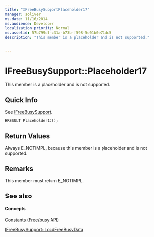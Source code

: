 ```yaml
---
title: "IFreeBusySupportPlaceholder17"
manager: soliver
ms.date: 11/16/2014
ms.audience: Developer
localization_priority: Normal
ms.assetid: 57b799df-c31a-b73b-f598-5d01b0e74dc5
description: "This member is a placeholder and is not supported."
 
 
---
```


# IFreeBusySupport::Placeholder17

This member is a placeholder and is not supported.
  
## Quick Info

See [IFreeBusySupport](ifreebusysupport.md).
  
```
HRESULT Placeholder17();
```

## Return Values

Always E_NOTIMPL, because this member is a placeholder and is not supported.
  
## Remarks

This member must return E_NOTIMPL.
  
## See also

#### Concepts

[Constants (Free/busy API)](constants-free-busy-api.md)
  
[IFreeBusySupport::LoadFreeBusyData](ifreebusysupport-loadfreebusydata.md)

